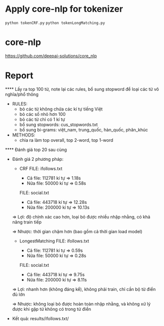 # Apply core-nlp for tokenizer
`python tokenCRF.py`
`python tokenLongMatching.py`

# core-nlp
https://github.com/deepai-solutions/core_nlp

# Report

**** Lấy ra top 100 từ, note lại các rules, bổ sung stopword để loại các từ vô nghĩa/phổ thông
 - RULES: 
   + bỏ các từ không chứa các kí tự tiếng Việt
   + bỏ các số nhỏ hơn 100
   + bỏ các từ chỉ có 1 kí tự
   + bổ sung stopwords: cus_stopwords.txt
   + bổ sung bi-grams: việt_nam, trung_quốc, hàn_quốc, phân_khúc
 - METHODS:
   + chia ra làm top overall, top 2-word, top 1-word

**** Đánh giá top 20 sau cùng



 - Đánh giá 2 phương pháp:
 	* CRF
 		FILE: ifollows.txt
 		+ Cả file: 112781 kí tự => 1.18s
 		+ Nửa file: 50000 kí tự => 0.58s

		FILE: social.txt
		+ Cả file: 443718 kí tự => 12.28s
 		+ Nửa file: 200000 kí tự => 10.13s

 	=> Lợi: độ chính xác cao hơn, loại bỏ được nhiều nhập nhằng, có khả năng train tiếp

 	=> Nhược: thời gian chậm hơn (bao gồm cả thời gian load model)

 	* LongestMatching
 		FILE: ifollows.txt
 		+ Cả file: 112781 kí tự => 0.59s
 		+ Nửa file: 50000 kí tự => 0.28s
 		
 		FILE: social.txt
		+ Cả file: 443718 kí tự => 9.75s
 		+ Nửa file: 200000 kí tự => 8.11s

 	=> Lợi: nhanh hơn (không đáng kể), không phải train, chỉ cần bộ từ điển đủ lớn

 	=> Nhược: không loại bỏ được hoàn toàn nhập nhằng, và không xử lý được khi gặp từ không có trong từ điển

 - Kết quả: results/ifollows.txt/
 	
